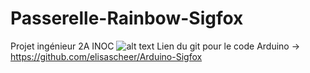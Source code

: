 # Passerelle-Rainbow-Sigfox
Projet ingénieur 2A INOC
![alt text](Desktop/Architecture_projet.jpg "Architecture de la passerelle")
Lien du git pour le code Arduino -> https://github.com/elisascheer/Arduino-Sigfox

